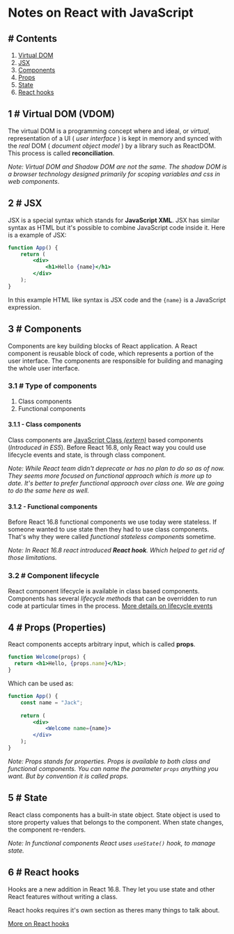 # Notes on React with JavaScript

## # Contents
1. [Virtual DOM](#1--virtual-dom-vdom) 
2. [JSX](#2--jsx)
3. [Components](#3--components)
4. [Props](#4--props-properties)
5. [State](#5--state)
6. [React hooks](#6--react-hooks)

## 1 # Virtual DOM (VDOM)
The virtual DOM is a programming concept where and ideal, or *virtual*, representation of a UI ( *user interface* ) is kept in memory and synced with the *real* DOM ( *document object model* ) by a library such as ReactDOM. This process is called **reconciliation**.

*Note: Virtual DOM and Shadow DOM are not the same. The shadow DOM is a browser technology designed primarily for scoping variables and css in web components*.

## 2 # JSX
JSX is a special syntax which stands for **JavaScript XML**. JSX has similar syntax as HTML but it's possible to combine JavaScript code inside it. Here is a example of JSX:

```jsx
function App() {
    return (
        <div>
            <h1>Hello {name}</h1>
        </div>
    );
}
```

In this example HTML like syntax is JSX code and the `{name}` is a JavaScript expression.

## 3 # Components
Components are key building blocks of React application. A React component is reusable block of code, which represents a portion of the user interface. The components are responsible for building and managing the whole user interface.

### 3.1 # Type of components
1. Class components
2. Functional components

#### 3.1.1 - Class components
Class components are [JavaScript Class *(extern)*](https://developer.mozilla.org/en-US/docs/Web/JavaScript/Reference/Classes) based components (*Introduced in ES5*). Before React 16.8, only React way you could use lifecycle events and state, is through class component.

*Note: While React team didn't deprecate or has no plan to do so as of now. They seems more focused on functional approach which is more up to date. It's better to prefer functional approach over class one. We are going to do the same here as well.* 

#### 3.1.2 - Functional components
Before React 16.8 functional components we use today were stateless. If someone wanted to use state then they had to use class components. That's why they were called *functional stateless components* sometime.

*Note: In React 16.8 react introduced **React hook**. Which helped to get rid of those limitations.*

### 3.2 # Component lifecycle
React component lifecycle is available in class based components. Components has several *lifecycle methods* that can be overridden to run code at particular times in the process. [More details on lifecycle events](docs/lifecycle.md)

## 4 # Props (Properties)
React components accepts arbitrary input, which is called **props**.

```jsx
function Welcome(props) {
  return <h1>Hello, {props.name}</h1>;
}
```
Which can be used as:

```jsx
function App() {
    const name = "Jack";
    
    return (
        <div>
            <Welcome name={name}>
        </div>
    );
}
```

*Note: Props stands for properties. Props is available to both class and functional components. You can name the parameter `props` anything you want. But by convention it is called props.*

## 5 # State
React class components has a built-in state object. State object is used to store property values that belongs to the component. When state changes, the component re-renders.

*Note: In functional components React uses `useState()` hook, to manage state.*

## 6 # React hooks
Hooks are a new addition in React 16.8. They let you use state and other React features without writing a class.

React hooks requires it's own section as theres many things to talk about.

[More on React hooks](docs/hooks.md)
